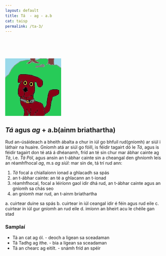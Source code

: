 ```yaml
---
layout: default
title: Tá  - ag - a.b
cat: taisp
permalink: /ta-3/
---
```


<br>
<br>
<br>

![pic](../assets/img/tadhg.jpg)

## *Tá* agus *ag* + a.b(ainm briathartha)

Rud an-úsáideach a bheith ábalta a chur in iúl
go bhfuil rud(gníomh) ar siúl i láthair na huaire.
Gníomh atá ar siúl go fóill, is féidir tagairt dó
le *Tá*, agus is féidir tagairt don té atá á dhéanamh,
fríd an té sin chur mar ábhar cainte ag *Tá*, i.e.
*Tá Pól*, agus ansin an t-ábhar cainte sin a cheangal
den ghníomh leis an réamhfhocal *ag*, m.s *ag siúl*: mar sin
de, tá trí rud ann:
1. *Tá* focal a chiallaíonn ionad a ghlacadh sa spás
2. an t-ábhar cainte: an té a ghlacann an t-ionad
3. réamhfhocal, focal a léiríonn gaol idir dhá rud, an
   t-ábhar cainte agus an gníomh sa chás seo
4. an gníomh mar rud, an t-ainm briathartha

a. cuirtear duine sa spás
b. cuirtear in iúl ceangal idir é féin agus rud eile
c. cuirtear in iúl gur gníomh an rud eile
d. imíonn an bheirt acu le chéile gan stad

### Samplaí
- Tá an cat ag ól. - deoch a ligean sa sceadaman
- Tá Tadhg ag ithe. - bia a ligean sa sceadaman
- Tá an chearc ag eitilt. - snámh fríd an spéir


